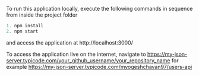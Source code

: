 To run this application locally, execute the following commands in sequence from inside the project folder

```js
1. npm install
2. npm start
```

and access the application at http://localhost:3000/

To access the application live on the internet, navigate to https://my-json-server.typicode.com/your_github_username/your_repository_name for example https://my-json-server.typicode.com/myogeshchavan97/users-api
